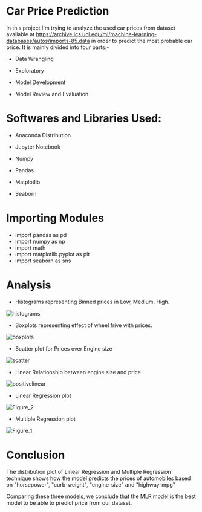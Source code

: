 # Car Price Prediction
In this project I'm trying to analyze the used car prices from dataset available at https://archive.ics.uci.edu/ml/machine-learning-databases/autos/imports-85.data in order to predict the most probable car price.
It is mainly divided into four parts:-
- Data Wrangling

- Exploratory

- Model Development

- Model Review and Evaluation

# Softwares and Libraries Used:

 - Anaconda Distribution
- Jupyter Notebook

- Numpy
- Pandas
- Matplotlib
- Seaborn

# Importing Modules
 - import pandas as pd
 - import numpy as np
 - import math
 - import matplotlib.pyplot as plt
 - import seaborn as sns
 
 # Analysis
  - Histograms representing Binned prices in Low, Medium, High.

![histograms](https://user-images.githubusercontent.com/96294707/170836603-1148b008-9d65-4d9d-b3c6-5beb619781dd.png)

  - Boxplots representing effect of wheel frive with prices.
  
 ![boxplots](https://user-images.githubusercontent.com/96294707/170836677-39107ad9-2be8-4e5f-a547-8a5d6fe4f4a6.png)
 
  - Scatter plot for Prices over Engine size
 
![scatter](https://user-images.githubusercontent.com/96294707/170836735-66f5844c-07c7-4cc6-a5b9-e61bb2227dd5.png)

  - Linear Relationship between engine size and price
  
![positivelinear](https://user-images.githubusercontent.com/96294707/170836812-dea3c69c-acaf-436a-9df5-60f5ee2748d2.png)

  - Linear Regression plot
  
![Figure_2](https://user-images.githubusercontent.com/96294707/170836972-7e905bbc-50cf-4536-bcf8-d6b8d08a8d98.png)

  - Multiple Regression plot
 
 ![Figure_1](https://user-images.githubusercontent.com/96294707/170837002-438bdef7-829a-4ddb-8bf4-f55ea4826917.png)



 # Conclusion
 
 The distribution plot of Linear Regression and Multiple Regression technique shows how the model predicts the prices of automobiles based on "horsepower", "curb-weight", "engine-size" and "highway-mpg"

Comparing these three models, we conclude that the MLR model is the best model to be able to predict price from our dataset.

